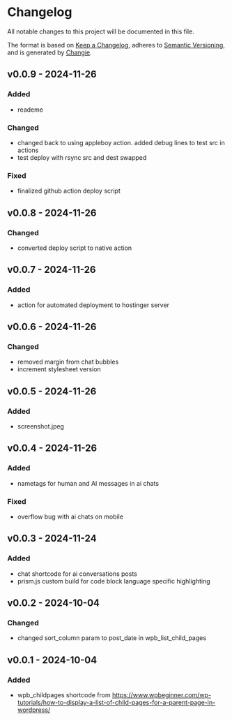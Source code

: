 # Changelog
All notable changes to this project will be documented in this file.

The format is based on [Keep a Changelog](https://keepachangelog.com/en/1.0.0/),
adheres to [Semantic Versioning](https://semver.org/spec/v2.0.0.html),
and is generated by [Changie](https://github.com/miniscruff/changie).


## v0.0.9 - 2024-11-26
### Added
* reademe
### Changed
* changed back to using appleboy action. added debug lines to test src in actions
* test deploy with rsync src and dest swapped
### Fixed
* finalized github action deploy script

## v0.0.8 - 2024-11-26
### Changed
* converted deploy script to native action

## v0.0.7 - 2024-11-26
### Added
* action for automated deployment to hostinger server

## v0.0.6 - 2024-11-26
### Changed
* removed margin from chat bubbles
* increment stylesheet version

## v0.0.5 - 2024-11-26
### Added
* screenshot.jpeg

## v0.0.4 - 2024-11-26
### Added
* nametags for human and AI messages in ai chats
### Fixed
* overflow bug with ai chats on mobile

## v0.0.3 - 2024-11-24
### Added
* chat shortcode for ai conversations posts
* prism.js custom build for code block language specific highlighting

## v0.0.2 - 2024-10-04
### Changed
* changed sort_column param to post_date in wpb_list_child_pages

## v0.0.1 - 2024-10-04
### Added
* wpb_childpages shortcode from https://www.wpbeginner.com/wp-tutorials/how-to-display-a-list-of-child-pages-for-a-parent-page-in-wordpress/
